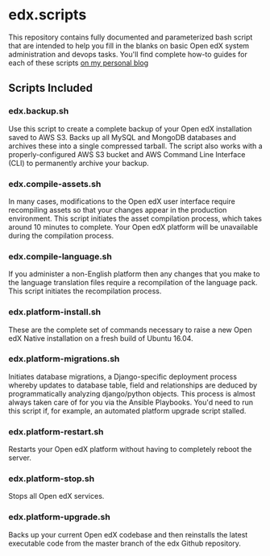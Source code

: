 # edx.scripts

This repository contains fully documented and parameterized bash script that are intended to help you fill in the blanks on basic Open edX system administration and devops tasks. You'll find complete how-to guides for each of these scripts [on my personal blog](https://blog.lawrencemcdaniel.com/)

## Scripts Included

### edx.backup.sh
Use this script to create a complete backup of your Open edX installation saved to AWS S3. Backs up all MySQL and MongoDB databases and archives these into a single compressed tarball. The script also works with a properly-configured AWS S3 bucket and AWS Command Line Interface (CLI) to permanently archive your backup.

### edx.compile-assets.sh
In many cases, modifications to the Open edX user interface require recompiling assets so that your changes appear in the production environment. This script initiates the asset compilation process, which takes around 10 minutes to complete. Your Open edX platform will be unavailable during the compilation process.

### edx.compile-language.sh
If you administer a non-English platform then any changes that you make to the language translation
files require a recompilation of the language pack. This script initiates the recompilation process.

### edx.platform-install.sh
These are the complete set of commands necessary to raise a new Open edX Native installation
on a fresh build of Ubuntu 16.04.

### edx.platform-migrations.sh
Initiates database migrations, a Django-specific deployment process whereby updates to database table, field and relationships are deduced by programmatically analyzing django/python objects. This process is almost always taken care of for you via the Ansible Playbooks. You'd need to run this script if, for example, an automated platform upgrade script stalled.

### edx.platform-restart.sh
Restarts your Open edX platform without having to completely reboot the server.

### edx.platform-stop.sh
Stops all Open edX services.

### edx.platform-upgrade.sh
Backs up your current Open edX codebase and then reinstalls the latest executable code from the master branch of the edx Github repository.
